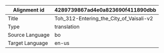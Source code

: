 |Alignment id | 4289739867ad4e0a823690f411890dbb
| --- | --- 
|Title | Toh_312-Entering_the_City_of_Vaisali-v2 
|Type | translation
|Source Language | bo
|Target Language | en-us